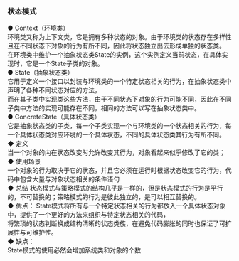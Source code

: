 ### 状态模式 
● Context（环境类）  
环境类又称为上下文类，它是拥有多种状态的对象。由于环境类的状态存在多样性且在不同状态下对象的行为有所不同，因此将状态独立出去形成单独的状态类。  
在环境类中维护一个抽象状态类State的实例，这个实例定义当前状态，在具体实现时，它是一个State子类的对象。  
● State（抽象状态类）  
它用于定义一个接口以封装与环境类的一个特定状态相关的行为，在抽象状态类中声明了各种不同状态对应的方法，  
而在其子类中实现类这些方法，由于不同状态下对象的行为可能不同，因此在不同子类中方法的实现可能存在不同，相同的方法可以写在抽象状态类中。  
● ConcreteState（具体状态类）  
它是抽象状态类的子类，每一个子类实现一个与环境类的一个状态相关的行为，每一个具体状态类对应环境的一个具体状态，不同的具体状态类其行为有所不同。  
◆ 定义  
当一个对象的内在状态改变时允许改变其行为，对象看起来似乎修改了它的类；  
◆ 使用场景  
一个对象的行为取决于它的状态，并且它必须在运行时根据状态改变它的行为，代码中包含大量与对象状态相关的条件语句  
◆ 总结
状态模式与策略模式的结构几乎是一样的，但是状态模式的行为是平行的，不可替换的；策略模式的行为是彼此独立的，是可以相互替换的。  
◆ 优点：
State模式将所有与一个特定状态相关的行为都放入一个具体状态对象中，提供了一个更好的方法来组织与特定状态相关的代码，  
将繁琐的状态判断换成结构清晰的状态类族，在避免代码膨胀的同时也保证了可扩展性与可维护性。  
◆ 缺点：  
State模式的使用必然会增加系统类和对象的个数  